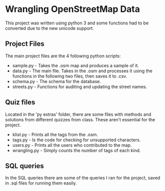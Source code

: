 # Wrangling OpenStreetMap Data
This project was written using python 3 and some functions had to be converted due to the new unicode support.
## Project Files
The main project files are the 4 following python scripts:

* sample.py - Takes the .osm map and produces a sample of it.
* data.py - The main file. Takes in the .osm and processes it using the functions in the following two files, then saves it to .csv.
* schema.py - The schema for the database.
* streets.py - Functions for auditing and updating the street names.

## Quiz files
Located in the 'py extras' folder, there are some files with methods and solutions from different quizzes from class. These aren't essential for the project.
* klist.py - Prints all the tags from the .osm.
* tags.py - Is the code for checking for unsupported characters.
* users.py - Prints all the users who contributed to the map.
* wrangling.py - Simply counts the number of tags of each kind.

## SQL queries
In the SQL queries there are some of the queries I ran for the project, saved in .sql files for running them easily.